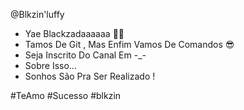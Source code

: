  @Blkzin'luffy
- Yae Blackzadaaaaaa 🥂💥
- Tamos De Git , Mas Enfim Vamos De Comandos 😎
- Seja Inscrito Do Canal Em -_-
- Sobre Isso...
- Sonhos São Pra Ser Realizado !

#TeAmo
#Sucesso
#blkzin
